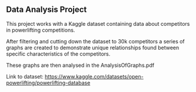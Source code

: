 ## Data Analysis Project

This project works with a Kaggle dataset containing data about competitors in powerlifting competitions.

After filtering and cutting down the dataset to 30k competitors a series of graphs are created to demonstrate unique
relationships found between specific characteristics of the competitors.

These graphs are then analysed in the AnalysisOfGraphs.pdf

Link to dataset: https://www.kaggle.com/datasets/open-powerlifting/powerlifting-database
